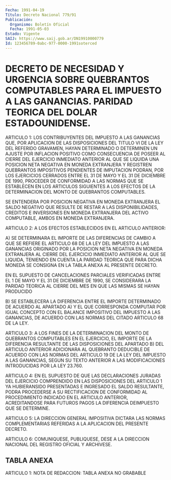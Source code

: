 ```yaml
---
Fecha: 1991-04-19
Título: Decreto Nacional 779/91
Publicación:
  Organismo: Boletín Oficial
  Fecha: 1991-05-03
Estado: Vigente
SAIJ: https://www.saij.gob.ar/DN19910000779
Id: 123456789-0abc-977-0000-1991soterced
---
```

# DECRETO DE NECESIDAD Y URGENCIA SOBRE QUEBRANTOS COMPUTABLES PARA EL IMPUESTO A LAS GANANCIAS. PARIDAD TEORICA DEL DOLAR ESTADOUNIDENSE.

<a id="1"></a>
ARTICULO  1:  LOS  CONTRIBUYENTES DEL IMPUESTO A LAS GANANCIAS QUE, POR APLICACION DE LAS  DISPOSICIONES  DEL  TITULO VI DE LA LEY DEL  REFERIDO  GRAVAMEN, HAYAN DETERMINADO O DETERMINEN  UN  AJUSTE POR INFLACION POSITIVO  COMO  CONSECUENCIA  DE POSEER AL CIERRE DEL EJERCICIO INMEDIATO ANTERIOR AL QUE SE LIQUIDA  UNA  POSICION  NETA NEGATIVA  EN  MONEDA  EXTRANJERA Y REGISTREN QUEBRANTOS IMPOSITIVOS PENDIENTES DE IMPUTACION  PODRAN, POR LOS EJERCICIOS CERRADOS ENTRE EL 31 DE MAYO Y EL 31 DE DICIEMBRE DE 1990, PROCEDER DE CONFORMIDAD  A  LAS  NORMAS QUE  SE  ESTABLECEN  EN  LOS  ARTICULOS SIGUIENTES  A  LOS  EFECTOS   DE  LA  DETERMINACION  DEL  MONTO  DE QUEBRANTOS COMPUTABLES.

SE ENTENDERA POR POSICION NEGATIVA  EN MONEDA EXTRANJERA EL SALDO NEGATIVO QUE RESULTE DE RESTAR A LAS DISPONIBILIDADES,  CREDITOS  E INVERSIONES  EN  MONEDA  EXTRANJERA DEL ACTIVO COMPUTABLE, AMBOS EN MONEDA EXTRANJERA.

<a id="2"></a>
ARTICULO 2: A LOS EFECTOS ESTABLECIDOS EN EL ARTICULO ANTERIOR:

A) SE  DETERMINARA EL IMPORTE DE LAS DIFERENCIAS DE CAMBIO A QUE SE REFIERE  EL  ARTICULO  68  DE  LA  LEY DEL IMPUESTO A LAS GANANCIAS ORIGINADO POR LA POSICION NETA NEGATIVA  EN  MONEDA  EXTRANJERA  AL CIERRE   DEL  EJERCICIO  INMEDIATO  ANTERIOR  AL  QUE  SE  LIQUIDA, TENIENDO  EN  CUENTA  LA  PARIDAD  TEORICA QUE PARA DICHA MONEDA SE CONSIGNA EN LA TABLA ANEXA AL PRESENTE DECRETO.

EN EL SUPUESTO DE CANCELACIONES PARCIALES  VERIFICADAS  ENTRE  EL 1 DE  MAYO Y EL 31 DE DICIEMBRE DE 1990, SE CONSIDERARA LA PARIDAD TEORICA  AL  CIERRE  DEL  MES  EN QUE LAS MISMAS SE HAYAN PRODUCIDO

B) SE ESTABLECERA LA DIFERENCIA  ENTRE  EL  IMPORTE DETERMINADO DE ACUERDO  AL  APARTADO  A) Y EL QUE CORRESPONDA COMPUTAR  POR  IGUAL CONCEPTO CON EL BALANCE  IMPOSITIVO  DEL  IMPUESTO A LAS GANANCIAS, DE  ACUERDO  CON  LAS  NORMAS DEL CITADO ARTICULO  68  DE  LA  LEY.

<a id="3"></a>
ARTICULO  3:  A  LOS  FINES  DE  LA DETERMINACION DEL MONTO DE QUEBRANTOS  COMPUTABLES  EN  EL  EJERCICIO,    EL   IMPORTE  DE  LA DIFERENCIA  RESULTANTE  DE  LAS DISPOSICIONES DEL APARTADO  B)  DEL ARTICULO ANTERIOR ADICIONARA  AL QUEBRANTO DEDUCIBLE DE ACUERDO CON LAS NORMAS DEL ARTICULO 19 DE LA  LEY DEL IMPUESTO A LAS GANANCIAS, SEGUN SU TEXTO ANTERIOR A LAS MODIFICACIONES  INTRODUCIDAS  POR  LA LEY 23.760.

<a id="4"></a>
ARTICULO 4: EN EL SUPUESTO DE QUE LAS DECLARACIONES JURADAS DEL EJERCICIO  COMPRENDIDO  EN  LAS  DISPOSICIONES  DEL  ARTICULO  1 YA HUBIERANSIDO  PRESENTADAS  E  INGRESADO  EL SALDO RESULTANTE, PODRA PROCEDERSE  A  SU  RECTIFICACION  DE CONFORMIDAD  AL  PROCEDIMIENTO INDICADO EN EL ARTICULO ANTERIOR, ACREDITANDOSE  PARA FUTUROS PAGOS LA DIFERENCIA DEIMPUESTO QUE SE DETERMINE.

<a id="5"></a>
ARTICULO 5: LA DIRECCION GENERAL IMPOSITIVA DICTARA LAS NORMAS COMPLEMENTARIAS  REFERIDAS  A  LA  APLICACION DEL PRESENTE DECRETO.

<a id="6"></a>
ARTICULO 6: COMUNIQUESE,  PUBLIQUESE,  DESE  A  LA  DIRECCION NACIONAL DEL REGISTRO OFICIAL Y ARCHIVESE.

## TABLA ANEXA

<a id="1"></a>
ARTICULO 1: NOTA DE REDACCION: TABLA ANEXA NO GRABABLE